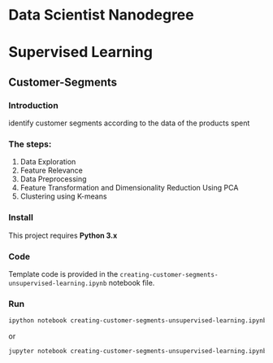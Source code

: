 # Data Scientist Nanodegree
# Supervised Learning
## Customer-Segments

### Introduction

identify customer segments according to the data of the products spent 

### The steps:

1. Data Exploration
2. Feature Relevance
3. Data Preprocessing
4. Feature Transformation and Dimensionality Reduction Using PCA
5. Clustering using K-means


### Install

This project requires **Python 3.x** 

### Code

Template code is provided in the `creating-customer-segments-unsupervised-learning.ipynb` notebook file.

### Run

```bash
ipython notebook creating-customer-segments-unsupervised-learning.ipynb
```  
or
```bash
jupyter notebook creating-customer-segments-unsupervised-learning.ipynb
```
